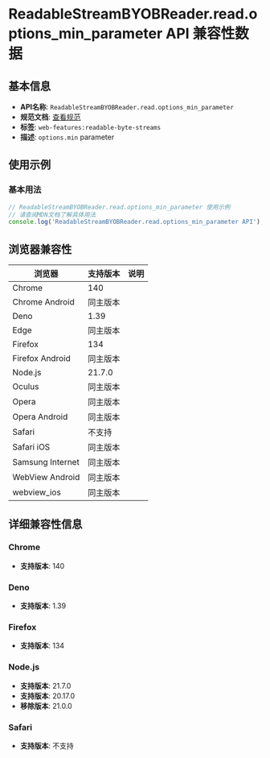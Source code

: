 # ReadableStreamBYOBReader.read.options_min_parameter API 兼容性数据

## 基本信息

- **API名称**: `ReadableStreamBYOBReader.read.options_min_parameter`
- **规范文档**: [查看规范](https://streams.spec.whatwg.org/#dom-readablestreambyobreaderreadoptions-min)
- **标签**: `web-features:readable-byte-streams`
- **描述**: `options.min` parameter

## 使用示例

### 基本用法

```javascript
// ReadableStreamBYOBReader.read.options_min_parameter 使用示例
// 请查阅MDN文档了解具体用法
console.log('ReadableStreamBYOBReader.read.options_min_parameter API');
```

## 浏览器兼容性

| 浏览器 | 支持版本 | 说明 |
|--------|----------|------|
| Chrome | 140 |  |
| Chrome Android | 同主版本 |  |
| Deno | 1.39 |  |
| Edge | 同主版本 |  |
| Firefox | 134 |  |
| Firefox Android | 同主版本 |  |
| Node.js | 21.7.0 |  |
| Oculus | 同主版本 |  |
| Opera | 同主版本 |  |
| Opera Android | 同主版本 |  |
| Safari | 不支持 |  |
| Safari iOS | 同主版本 |  |
| Samsung Internet | 同主版本 |  |
| WebView Android | 同主版本 |  |
| webview_ios | 同主版本 |  |

## 详细兼容性信息

### Chrome

- **支持版本**: 140

### Deno

- **支持版本**: 1.39

### Firefox

- **支持版本**: 134

### Node.js

- **支持版本**: 21.7.0
- **支持版本**: 20.17.0
- **移除版本**: 21.0.0

### Safari

- **支持版本**: 不支持

